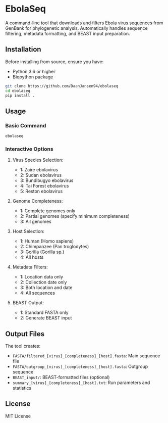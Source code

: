 # EbolaSeq
A command-line tool that downloads and filters Ebola virus sequences from GenBank for phylogenetic analysis. Automatically handles sequence filtering, metadata formatting, and BEAST input preparation.

## Installation

Before installing from source, ensure you have:
- Python 3.6 or higher
- Biopython package

```bash
git clone https://github.com/DaanJansen94/ebolaseq
cd ebolaseq
pip install .
```

## Usage

### Basic Command
```bash
ebolaseq
```

### Interactive Options
1. Virus Species Selection:
   - 1: Zaire ebolavirus
   - 2: Sudan ebolavirus
   - 3: Bundibugyo ebolavirus
   - 4: Tai Forest ebolavirus
   - 5: Reston ebolavirus

2. Genome Completeness:
   - 1: Complete genomes only
   - 2: Partial genomes (specify minimum completeness)
   - 3: All genomes

3. Host Selection:
   - 1: Human (Homo sapiens)
   - 2: Chimpanzee (Pan troglodytes)
   - 3: Gorilla (Gorilla sp.)
   - 4: All hosts

4. Metadata Filters:
   - 1: Location data only
   - 2: Collection date only
   - 3: Both location and date
   - 4: All sequences

5. BEAST Output:
   - 1: Standard FASTA only
   - 2: Generate BEAST input

## Output Files

The tool creates:
- `FASTA/filtered_[virus]_[completeness]_[host].fasta`: Main sequence file
- `FASTA/outgroup_[virus]_[completeness]_[host].fasta`: Outgroup sequence
- `BEAST_input/`: BEAST-formatted files (optional)
- `summary_[virus]_[completeness]_[host].txt`: Run parameters and statistics

## License
MIT License
